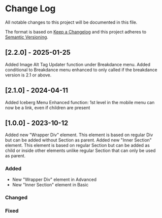 # Change Log

All notable changes to this project will be documented in this file.

The format is based on [Keep a Changelog](http://keepachangelog.com/)
and this project adheres to [Semantic Versioning](http://semver.org/).

## [2.2.0] - 2025-01-25
Added Image Alt Tag Updater function under Breakdance menu.
Added conditional to Breakdance menu enhanced to only called if the breakdance version is 2.1 or above.

## [2.1.0] - 2024-04-11
Added Iceberg Menu Enhanced function: 1st level in the mobile menu can now be a link, even if children are present

## [1.0.0] - 2023-10-12

Added new "Wrapper Div" element. This element is based on regular Div but can be added without Section as parent.
Added new "Inner Section" element. This element is based on regular Section but can be added as child or inside other elements unlike regular Section that can only be used as parent.

### Added

- New "Wrapper Div" element in Advanced
- New "Inner Section" element in Basic

### Changed

### Fixed
